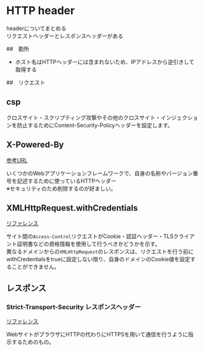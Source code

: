# HTTP header

headerについてまとめる  
リクエストヘッダーとレスポンスヘッダーがある

##　勘所

- ホスト名はHTTPヘッダーには含まれないため、IPアドレスから逆引きして取得する

##　リクエスト

## csp

クロスサイト・スクリプティング攻撃やその他のクロスサイト・インジェクションを防止するためにContent-Security-Policyヘッダーを設定します。

## X-Powered-By
[参考URL](https://wiki.suikawiki.org/n/X-Powered-By%3A#gsc.tab=0)

いくつかのWebアプリケーションフレームワークで、自身の名称やバージョン番号を記述するために使っているHTTPヘッダー  
※セキュリティのため削除するのが好ましい。

## XMLHttpRequest.withCredentials
[リファレンス](https://developer.mozilla.org/ja/docs/Web/API/XMLHttpRequest/withCredentials)

サイト間の`Access-Control`リクエストがCookie・認証ヘッダー・TLSクライアント証明書などの資格情報を使用して行うべきかどうかを示す。  
異なるドメインからの`XMLHttpRequest`のレスポンスは、リクエストを行う前にwithCredentialsをtrueに設定しない限り、自身のドメインのCookie値を設定することができません。


## レスポンス


### Strict-Transport-Security レスポンスヘッダー
[リファレンス](https://developer.mozilla.org/ja/docs/Web/HTTP/Headers/Strict-Transport-Security)

WebサイトがブラウザにHTTPの代わりにHTTPSを用いて通信を行うように指示するためのもの。